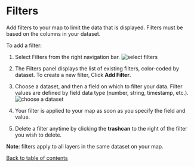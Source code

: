 # Filters

Add filters to your map to limit the data that is displayed. Filters must be based on the columns in your dataset.

To add a filter:

1. Select Filters from the right navigation bar.
   ![select filters](https://d1a3f4spazzrp4.cloudfront.net/kepler.gl/documentation/image1.png 'select filters')

2. The Filters panel displays the list of existing filters, color-coded by dataset. To create a new filter, Click **Add Filter**.

3. Choose a dataset, and then a field on which to filter your data. Filter values are defined by field data type (number, string, timestamp, etc.).
   ![choose a dataset](https://d1a3f4spazzrp4.cloudfront.net/kepler.gl/documentation/image29.png 'choose a dataset')

4. Your filter is applied to your map as soon as you specify the field and value.
5. Delete a filter anytime by clicking the **trashcan** to the right of the filter you wish to delete.

**Note**: filters apply to all layers in the same dataset on your map.

[Back to table of contents](README.md)
